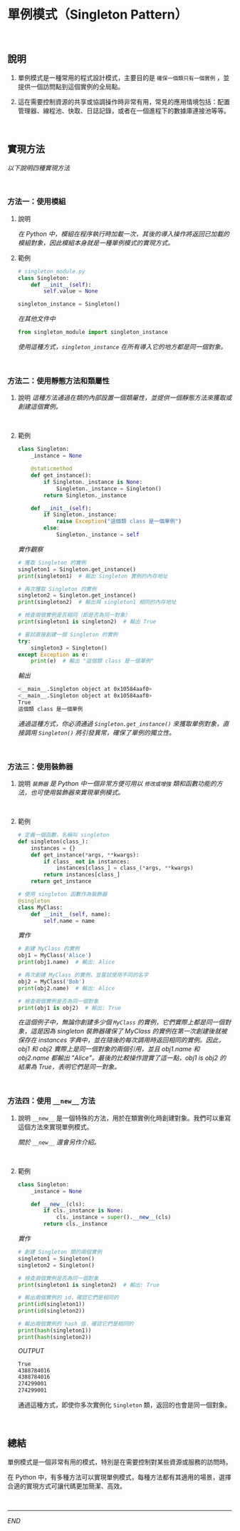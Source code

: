 # 單例模式（Singleton Pattern）

<br>

## 說明

1. 單例模式是一種常用的程式設計模式，主要目的是 `確保一個類只有一個實例` ，並提供一個訪問點到這個實例的全局點。

2. 這在需要控制資源的共享或協調操作時非常有用，常見的應用情境包括：配置管理器、線程池、快取、日誌記錄，或者在一個進程下的數據庫連接池等等。

<br>

## 實現方法

_以下說明四種實現方法_

<br>

### 方法一：使用模組

1. 說明

    _在 Python 中，模組在程序執行時加載一次，其後的導入操作將返回已加載的模組對象，因此模組本身就是一種單例模式的實現方式。_


2. 範例

    ```python
    # singleton_module.py
    class Singleton:
        def __init__(self):
            self.value = None

    singleton_instance = Singleton()
    ```

    _在其他文件中_
    ```python 
    from singleton_module import singleton_instance
    ```

    _使用這種方式，`singleton_instance` 在所有導入它的地方都是同一個對象。_

<br>

### 方法二：使用靜態方法和類屬性

1. 說明
    _這種方法通過在類的內部設置一個類屬性，並提供一個靜態方法來獲取或創建這個實例。_

<br>


2. 範例

    ```python
    class Singleton:
        _instance = None

        @staticmethod
        def get_instance():
            if Singleton._instance is None:
                Singleton._instance = Singleton()
            return Singleton._instance

        def __init__(self):
            if Singleton._instance:
                raise Exception("這個類 class 是一個單例")
            else:
                Singleton._instance = self
    ```
    _實作觀察_
    ```python
    # 獲取 Singleton 的實例
    singleton1 = Singleton.get_instance()
    print(singleton1)  # 輸出 Singleton 實例的內存地址

    # 再次獲取 Singleton 的實例
    singleton2 = Singleton.get_instance()
    print(singleton2)  # 輸出與 singleton1 相同的內存地址

    # 檢查兩個實例是否相同（即是否為同一對象）
    print(singleton1 is singleton2)  # 輸出 True

    # 嘗試直接創建一個 Singleton 的實例
    try:
        singleton3 = Singleton()
    except Exception as e:
        print(e)  # 輸出 "這個類 class 是一個單例"
    ```
    _輸出_
    ```bash
    <__main__.Singleton object at 0x10584aaf0>
    <__main__.Singleton object at 0x10584aaf0>
    True
    這個類 class 是一個單例
    ```

    _通過這種方式，你必須通過 `Singleton.get_instance()` 來獲取單例對象，直接調用 `Singleton()` 將引發異常，確保了單例的獨立性。_

<br>

### 方法三：使用裝飾器

1. 說明
    _`裝飾器` 是 Python 中一個非常方便可用以 `修改或增強` 類和函數功能的方法，也可使用裝飾器來實現單例模式。_

<br>

2. 範例
    ```python
    # 定義一個函數，名稱叫 singleton
    def singleton(class_):
        instances = {}
        def get_instance(*args, **kwargs):
            if class_ not in instances:
                instances[class_] = class_(*args, **kwargs)
            return instances[class_]
        return get_instance

    # 使用 singleton 函數作為裝飾器
    @singleton
    class MyClass:
        def __init__(self, name):
            self.name = name
    ```
    _實作_
    ```python
    # 創建 MyClass 的實例
    obj1 = MyClass('Alice')
    print(obj1.name)  # 輸出: Alice

    # 再次創建 MyClass 的實例，並嘗試使用不同的名字
    obj2 = MyClass('Bob')
    print(obj2.name)  # 輸出: Alice

    # 檢查兩個實例是否為同一個對象
    print(obj1 is obj2)  # 輸出: True
    ```

    _在這個例子中，無論你創建多少個 `MyClass` 的實例，它們實際上都是同一個對象，這是因為 singleton 裝飾器確保了 MyClass 的實例在第一次創建後就被保存在 instances 字典中，並在隨後的每次調用時返回相同的實例。因此，obj1 和 obj2 實際上是同一個對象的兩個引用，並且 obj1.name 和 obj2.name 都輸出 "Alice"。最後的比較操作證實了這一點，obj1 is obj2 的結果為 True，表明它們是同一對象。_


<br>

### 方法四：使用 `__new__` 方法

1. 說明
    `__new__` 是一個特殊的方法，用於在類實例化時創建對象。我們可以重寫這個方法來實現單例模式。

    _關於 `__new__` 還會另作介紹。_

<br>

2. 範例

    ```python
    class Singleton:
        _instance = None

        def __new__(cls):
            if cls._instance is None:
                cls._instance = super().__new__(cls)
            return cls._instance
    ```
    _實作_
    ```python
    # 創建 Singleton 類的兩個實例
    singleton1 = Singleton()
    singleton2 = Singleton()

    # 檢查兩個實例是否為同一個對象
    print(singleton1 is singleton2)  # 輸出: True

    # 輸出兩個實例的 id，確認它們是相同的
    print(id(singleton1)) 
    print(id(singleton2)) 

    # 輸出兩個實例的 hash 值，確認它們是相同的
    print(hash(singleton1))
    print(hash(singleton2))
    ```
    _OUTPUT_
    ```bash
    True
    4388784016
    4388784016
    274299001
    274299001
    ```

    通過這種方式，即使你多次實例化 `Singleton` 類，返回的也會是同一個對象。

<br>

## 總結

單例模式是一個非常有用的模式，特別是在需要控制對某些資源或服務的訪問時。

在 Python 中，有多種方法可以實現單例模式，每種方法都有其適用的場景，選擇合適的實現方式可讓代碼更加簡潔、高效。

<br>

---

_END_